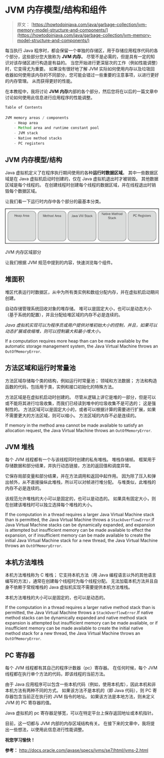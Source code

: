 # JVM 内存模型/结构和组件

> 原文： [https://howtodoinjava.com/java/garbage-collection/jvm-memory-model-structure-and-components/](https://howtodoinjava.com/java/garbage-collection/jvm-memory-model-structure-and-components/)

每当执行 Java 程序时，都会保留一个单独的存储区，用于存储应用程序代码的各个部分，这些部分您大致称为 **JVM 内存**。 尽管不是必需的，但是具有一定的知识对该存储区进行构造是有益的。 当您开始进行更深层次的工作（例如性能调整）时，它变得尤为重要。 如果没有很好地了解 JVM 实际如何使用内存以及垃圾回收器如何使用该内存的不同部分，您可能会错过一些重要的注意事项，以进行更好的内存管理。 从而获得更好的性能。

在本教程中，我将讨论 **JVM 内存**内部的各个部分，然后您将在以后的一篇文章中讨论如何使用此信息进行应用程序的性能调整。

```java
Table of Contents

JVM memory areas / components
	- Heap area
	- Method area and runtime constant pool
	- JVM stack
	- Native method stacks
	- PC registers
```

## JVM 内存模型/结构

Java 虚拟机定义了在程序执行期间使用的各种**运行时数据区域**。 其中一些数据区域是在 Java 虚拟机启动时创建的，仅在 Java 虚拟机退出时才被销毁。 其他数据区域是每个线程的。 在创建线程时创建每个线程的数据区域，并在线程退出时销毁每个数据区域。

让我们看一下运行时内存中各个部分的最基本分类。

[![JVM Memory Area Parts](img/873e0a3f49dcfa7d32263b15a81a06ca.png)](//howtodoinjava.com/wp-content/uploads/2014/08/JVM-Memory-Area-Parts.jpg)

JVM 内存区域部分

让我们根据 JVM 规范中提到的内容，快速浏览每个组件。

## 堆面积

堆区代表运行时数据区，从中为所有类实例和数组分配内存，并在虚拟机启动期间创建。

自动存储管理系统回收对象的堆存储。 堆可以是固定大小，也可以是动态大小（基于系统的配置），并且分配给堆区域的内存不必是连续的。

*Java 虚拟机实现可以为程序员或用户提供对堆初始大小的控制，并且，如果可以动态扩展或收缩堆，则可以控制最大和最小堆大小。*

If a computation requires more heap than can be made available by the automatic storage management system, the Java Virtual Machine throws an `OutOfMemoryError`.

## 方法区域和运行时常量池

方法区域存储每个类的结构，例如运行时常量池； 领域和方法数据； 方法和构造函数的代码，包括用于类，实例和接口初始化的特殊方法。

方法区域是在虚拟机启动时创建的。 尽管从逻辑上讲它是堆的一部分，但是可以或不能将其进行垃圾收集，而我们已经读到堆中的垃圾收集不是可选的； 这是强制性的。 方法区域可以是固定大小的，或者可以根据计算的需要进行扩展，如果不需要更大的方法区域，则可以缩小。 方法区域的内存不必是连续的。

If memory in the method area cannot be made available to satisfy an allocation request, the Java Virtual Machine throws an `OutOfMemoryError`.

## JVM 堆栈

每个 JVM 线程都有一个与该线程同时创建的私有堆栈。 堆栈存储帧。 框架用于存储数据和部分结果，并执行动态链接，方法的返回值和调度异常。

它保存局部变量和部分结果，并在方法调用和返回中起作用。 因为除了压入和弹出帧外，从不直接操纵此堆栈，所以可以对帧进行堆分配。 与堆类似，此堆栈的内存不必是连续的。

该规范允许堆栈的大小可以是固定的，也可以是动态的。 如果具有固定大小，则在创建该堆栈时可以独立选择每个堆栈的大小。

If the computation in a thread requires a larger Java Virtual Machine stack than is permitted, the Java Virtual Machine throws a `StackOverflowError`.If Java Virtual Machine stacks can be dynamically expanded, and expansion is attempted but insufficient memory can be made available to effect the expansion, or if insufficient memory can be made available to create the initial Java Virtual Machine stack for a new thread, the Java Virtual Machine throws an `OutOfMemoryError`.

## 本机方法堆栈

本机方法堆栈称为 C 堆栈； 它支持本机方法（用 Java 编程语言以外的其他语言编写的方法），通常在创建每个线程时为每个线程分配。 无法加载本机方法并且自身不依赖于常规堆栈的 Java 虚拟机实现不需要提供本机方法堆栈。

本机方法堆栈的大小可以是固定的，也可以是动态的。

If the computation in a thread requires a larger native method stack than is permitted, the Java Virtual Machine throws a `StackOverflowError`.If native method stacks can be dynamically expanded and native method stack expansion is attempted but insufficient memory can be made available, or if insufficient memory can be made available to create the initial native method stack for a new thread, the Java Virtual Machine throws an `OutOfMemoryError`.

## PC 寄存器

每个 JVM 线程都有其自己的程序计数器（pc）寄存器。 在任何时候，每个 JVM 线程都在执行单个方法的代码，即该线程的当前方法。

由于 Java 应用程序可以包含一些本机代码（例如，使用本机库），因此本机和非本机方法有两种不同的方式。 如果该方法不是本机的（即 Java 代码），则 PC 寄存器包含当前正在执行的 JVM 指令的地址。 如果该方法是本地方法，则未定义 JVM 的 PC 寄存器的值。

Java 虚拟机的 pc 寄存器足够宽，可以在特定平台上保存返回地址或本机指针。

目前，这一切都与 JVM 内部的内存区域结构有关。 在接下来的文章中，我将提出一些想法，以使用此信息进行性能调整。

**祝您学习愉快！**

**参考：** http://docs.oracle.com/javase/specs/jvms/se7/html/jvms-2.html